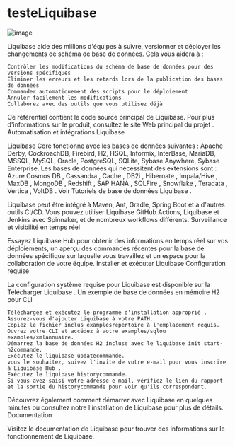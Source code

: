 # testeLiquibase


![image](https://user-images.githubusercontent.com/92308305/178695125-0977261a-37f0-4cb4-988d-2956fa80efdb.png)

Liquibase aide des millions d'équipes à suivre, versionner et déployer les changements de schéma de base de données. Cela vous aidera à :

    Contrôler les modifications du schéma de base de données pour des versions spécifiques
    Éliminer les erreurs et les retards lors de la publication des bases de données
    Commander automatiquement des scripts pour le déploiement
    Annuler facilement les modifications
    Collaborez avec des outils que vous utilisez déjà

Ce référentiel contient le code source principal de Liquibase. Pour plus d'informations sur le produit, consultez le site Web principal du projet .
Automatisation et intégrations Liquibase

Liquibase Core fonctionne avec les bases de données suivantes : Apache Derby, CockroachDB, Firebird, H2, HSQL, Informix, InterBase, MariaDB, MSSQL, MySQL, Oracle, PostgreSQL, SQLite, Sybase Anywhere, Sybase Enterprise. Les bases de données qui nécessitent des extensions sont : Azure Cosmos DB , Cassandra , Cache , DB2i , Hibernate , Impala/Hive , MaxDB , MongoDB , Redshift , SAP HANA , SQLFire , Snowflake , Teradata , Vertica , VoltDB . Voir Tutoriels de base de données Liquibase .

Liquibase peut être intégré à Maven, Ant, Gradle, Spring Boot et à d'autres outils CI/CD. Vous pouvez utiliser Liquibase GitHub Actions, Liquibase et Jenkins avec Spinnaker, et de nombreux workflows différents.
Surveillance et visibilité en temps réel

Essayez Liquibase Hub pour obtenir des informations en temps réel sur vos déploiements, un aperçu des commandes récentes pour la base de données spécifique sur laquelle vous travaillez et un espace pour la collaboration de votre équipe.
Installer et exécuter Liquibase
Configuration requise

La configuration système requise pour Liquibase est disponible sur la Télécharger Liquibase .
Un exemple de base de données en mémoire H2 pour CLI

    Téléchargez et exécutez le programme d'installation approprié .
    Assurez-vous d'ajouter Liquibase à votre PATH.
    Copiez le fichier inclus examplesrépertoire à l'emplacement requis.
    Ouvrez votre CLI et accédez à votre examples/sqlou examples/xmlannuaire.
    Démarrez la base de données H2 incluse avec le liquibase init start-h2commande.
    Exécutez le liquibase updatecommande.
    vous le souhaitez, suivez l'invite de votre e-mail pour vous inscrire à Liquibase Hub .
    Exécutez le liquibase historycommande.
    Si vous avez saisi votre adresse e-mail, vérifiez le lien du rapport et la sortie du historycommande pour voir qu'ils correspondent.

Découvrez également comment démarrer avec Liquibase en quelques minutes ou consultez notre l'installation de Liquibase pour plus de détails.
Documentation

Visitez le documentation de Liquibase pour trouver des informations sur le fonctionnement de Liquibase. 
